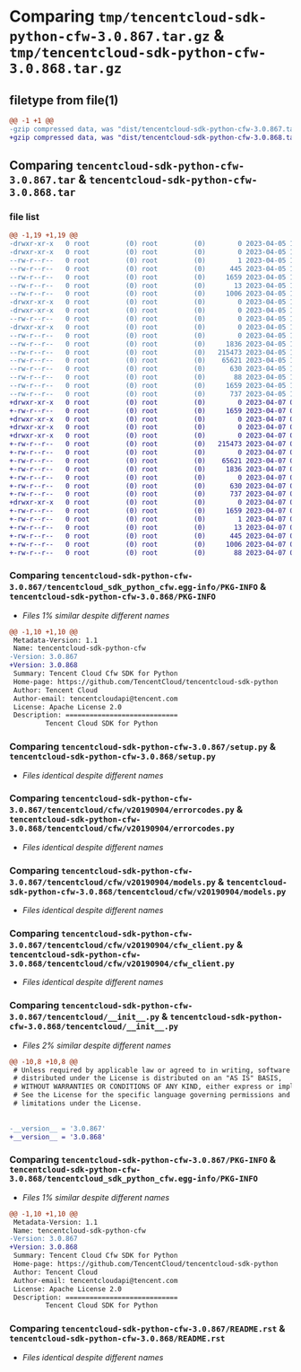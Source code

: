 # Comparing `tmp/tencentcloud-sdk-python-cfw-3.0.867.tar.gz` & `tmp/tencentcloud-sdk-python-cfw-3.0.868.tar.gz`

## filetype from file(1)

```diff
@@ -1 +1 @@
-gzip compressed data, was "dist/tencentcloud-sdk-python-cfw-3.0.867.tar", last modified: Wed Apr  5 16:24:42 2023, max compression
+gzip compressed data, was "dist/tencentcloud-sdk-python-cfw-3.0.868.tar", last modified: Fri Apr  7 00:23:41 2023, max compression
```

## Comparing `tencentcloud-sdk-python-cfw-3.0.867.tar` & `tencentcloud-sdk-python-cfw-3.0.868.tar`

### file list

```diff
@@ -1,19 +1,19 @@
-drwxr-xr-x   0 root         (0) root         (0)        0 2023-04-05 16:24:42.000000 tencentcloud-sdk-python-cfw-3.0.867/
-drwxr-xr-x   0 root         (0) root         (0)        0 2023-04-05 16:24:42.000000 tencentcloud-sdk-python-cfw-3.0.867/tencentcloud_sdk_python_cfw.egg-info/
--rw-r--r--   0 root         (0) root         (0)        1 2023-04-05 16:24:42.000000 tencentcloud-sdk-python-cfw-3.0.867/tencentcloud_sdk_python_cfw.egg-info/dependency_links.txt
--rw-r--r--   0 root         (0) root         (0)      445 2023-04-05 16:24:42.000000 tencentcloud-sdk-python-cfw-3.0.867/tencentcloud_sdk_python_cfw.egg-info/SOURCES.txt
--rw-r--r--   0 root         (0) root         (0)     1659 2023-04-05 16:24:42.000000 tencentcloud-sdk-python-cfw-3.0.867/tencentcloud_sdk_python_cfw.egg-info/PKG-INFO
--rw-r--r--   0 root         (0) root         (0)       13 2023-04-05 16:24:42.000000 tencentcloud-sdk-python-cfw-3.0.867/tencentcloud_sdk_python_cfw.egg-info/top_level.txt
--rw-r--r--   0 root         (0) root         (0)     1006 2023-04-05 16:24:42.000000 tencentcloud-sdk-python-cfw-3.0.867/setup.py
-drwxr-xr-x   0 root         (0) root         (0)        0 2023-04-05 16:24:42.000000 tencentcloud-sdk-python-cfw-3.0.867/tencentcloud/
-drwxr-xr-x   0 root         (0) root         (0)        0 2023-04-05 16:24:42.000000 tencentcloud-sdk-python-cfw-3.0.867/tencentcloud/cfw/
--rw-r--r--   0 root         (0) root         (0)        0 2023-04-05 16:24:42.000000 tencentcloud-sdk-python-cfw-3.0.867/tencentcloud/cfw/__init__.py
-drwxr-xr-x   0 root         (0) root         (0)        0 2023-04-05 16:24:42.000000 tencentcloud-sdk-python-cfw-3.0.867/tencentcloud/cfw/v20190904/
--rw-r--r--   0 root         (0) root         (0)        0 2023-04-05 16:24:42.000000 tencentcloud-sdk-python-cfw-3.0.867/tencentcloud/cfw/v20190904/__init__.py
--rw-r--r--   0 root         (0) root         (0)     1836 2023-04-05 16:24:42.000000 tencentcloud-sdk-python-cfw-3.0.867/tencentcloud/cfw/v20190904/errorcodes.py
--rw-r--r--   0 root         (0) root         (0)   215473 2023-04-05 16:24:42.000000 tencentcloud-sdk-python-cfw-3.0.867/tencentcloud/cfw/v20190904/models.py
--rw-r--r--   0 root         (0) root         (0)    65621 2023-04-05 16:24:42.000000 tencentcloud-sdk-python-cfw-3.0.867/tencentcloud/cfw/v20190904/cfw_client.py
--rw-r--r--   0 root         (0) root         (0)      630 2023-04-05 16:24:42.000000 tencentcloud-sdk-python-cfw-3.0.867/tencentcloud/__init__.py
--rw-r--r--   0 root         (0) root         (0)       88 2023-04-05 16:24:42.000000 tencentcloud-sdk-python-cfw-3.0.867/setup.cfg
--rw-r--r--   0 root         (0) root         (0)     1659 2023-04-05 16:24:42.000000 tencentcloud-sdk-python-cfw-3.0.867/PKG-INFO
--rw-r--r--   0 root         (0) root         (0)      737 2023-04-05 16:24:42.000000 tencentcloud-sdk-python-cfw-3.0.867/README.rst
+drwxr-xr-x   0 root         (0) root         (0)        0 2023-04-07 00:23:41.000000 tencentcloud-sdk-python-cfw-3.0.868/
+-rw-r--r--   0 root         (0) root         (0)     1659 2023-04-07 00:23:41.000000 tencentcloud-sdk-python-cfw-3.0.868/PKG-INFO
+drwxr-xr-x   0 root         (0) root         (0)        0 2023-04-07 00:23:41.000000 tencentcloud-sdk-python-cfw-3.0.868/tencentcloud/
+drwxr-xr-x   0 root         (0) root         (0)        0 2023-04-07 00:23:41.000000 tencentcloud-sdk-python-cfw-3.0.868/tencentcloud/cfw/
+drwxr-xr-x   0 root         (0) root         (0)        0 2023-04-07 00:23:41.000000 tencentcloud-sdk-python-cfw-3.0.868/tencentcloud/cfw/v20190904/
+-rw-r--r--   0 root         (0) root         (0)   215473 2023-04-07 00:23:41.000000 tencentcloud-sdk-python-cfw-3.0.868/tencentcloud/cfw/v20190904/models.py
+-rw-r--r--   0 root         (0) root         (0)        0 2023-04-07 00:23:41.000000 tencentcloud-sdk-python-cfw-3.0.868/tencentcloud/cfw/v20190904/__init__.py
+-rw-r--r--   0 root         (0) root         (0)    65621 2023-04-07 00:23:41.000000 tencentcloud-sdk-python-cfw-3.0.868/tencentcloud/cfw/v20190904/cfw_client.py
+-rw-r--r--   0 root         (0) root         (0)     1836 2023-04-07 00:23:41.000000 tencentcloud-sdk-python-cfw-3.0.868/tencentcloud/cfw/v20190904/errorcodes.py
+-rw-r--r--   0 root         (0) root         (0)        0 2023-04-07 00:23:41.000000 tencentcloud-sdk-python-cfw-3.0.868/tencentcloud/cfw/__init__.py
+-rw-r--r--   0 root         (0) root         (0)      630 2023-04-07 00:23:41.000000 tencentcloud-sdk-python-cfw-3.0.868/tencentcloud/__init__.py
+-rw-r--r--   0 root         (0) root         (0)      737 2023-04-07 00:23:41.000000 tencentcloud-sdk-python-cfw-3.0.868/README.rst
+drwxr-xr-x   0 root         (0) root         (0)        0 2023-04-07 00:23:41.000000 tencentcloud-sdk-python-cfw-3.0.868/tencentcloud_sdk_python_cfw.egg-info/
+-rw-r--r--   0 root         (0) root         (0)     1659 2023-04-07 00:23:41.000000 tencentcloud-sdk-python-cfw-3.0.868/tencentcloud_sdk_python_cfw.egg-info/PKG-INFO
+-rw-r--r--   0 root         (0) root         (0)        1 2023-04-07 00:23:41.000000 tencentcloud-sdk-python-cfw-3.0.868/tencentcloud_sdk_python_cfw.egg-info/dependency_links.txt
+-rw-r--r--   0 root         (0) root         (0)       13 2023-04-07 00:23:41.000000 tencentcloud-sdk-python-cfw-3.0.868/tencentcloud_sdk_python_cfw.egg-info/top_level.txt
+-rw-r--r--   0 root         (0) root         (0)      445 2023-04-07 00:23:41.000000 tencentcloud-sdk-python-cfw-3.0.868/tencentcloud_sdk_python_cfw.egg-info/SOURCES.txt
+-rw-r--r--   0 root         (0) root         (0)     1006 2023-04-07 00:23:41.000000 tencentcloud-sdk-python-cfw-3.0.868/setup.py
+-rw-r--r--   0 root         (0) root         (0)       88 2023-04-07 00:23:41.000000 tencentcloud-sdk-python-cfw-3.0.868/setup.cfg
```

### Comparing `tencentcloud-sdk-python-cfw-3.0.867/tencentcloud_sdk_python_cfw.egg-info/PKG-INFO` & `tencentcloud-sdk-python-cfw-3.0.868/PKG-INFO`

 * *Files 1% similar despite different names*

```diff
@@ -1,10 +1,10 @@
 Metadata-Version: 1.1
 Name: tencentcloud-sdk-python-cfw
-Version: 3.0.867
+Version: 3.0.868
 Summary: Tencent Cloud Cfw SDK for Python
 Home-page: https://github.com/TencentCloud/tencentcloud-sdk-python
 Author: Tencent Cloud
 Author-email: tencentcloudapi@tencent.com
 License: Apache License 2.0
 Description: ============================
         Tencent Cloud SDK for Python
```

### Comparing `tencentcloud-sdk-python-cfw-3.0.867/setup.py` & `tencentcloud-sdk-python-cfw-3.0.868/setup.py`

 * *Files identical despite different names*

### Comparing `tencentcloud-sdk-python-cfw-3.0.867/tencentcloud/cfw/v20190904/errorcodes.py` & `tencentcloud-sdk-python-cfw-3.0.868/tencentcloud/cfw/v20190904/errorcodes.py`

 * *Files identical despite different names*

### Comparing `tencentcloud-sdk-python-cfw-3.0.867/tencentcloud/cfw/v20190904/models.py` & `tencentcloud-sdk-python-cfw-3.0.868/tencentcloud/cfw/v20190904/models.py`

 * *Files identical despite different names*

### Comparing `tencentcloud-sdk-python-cfw-3.0.867/tencentcloud/cfw/v20190904/cfw_client.py` & `tencentcloud-sdk-python-cfw-3.0.868/tencentcloud/cfw/v20190904/cfw_client.py`

 * *Files identical despite different names*

### Comparing `tencentcloud-sdk-python-cfw-3.0.867/tencentcloud/__init__.py` & `tencentcloud-sdk-python-cfw-3.0.868/tencentcloud/__init__.py`

 * *Files 2% similar despite different names*

```diff
@@ -10,8 +10,8 @@
 # Unless required by applicable law or agreed to in writing, software
 # distributed under the License is distributed on an "AS IS" BASIS,
 # WITHOUT WARRANTIES OR CONDITIONS OF ANY KIND, either express or implied.
 # See the License for the specific language governing permissions and
 # limitations under the License.
 
 
-__version__ = '3.0.867'
+__version__ = '3.0.868'
```

### Comparing `tencentcloud-sdk-python-cfw-3.0.867/PKG-INFO` & `tencentcloud-sdk-python-cfw-3.0.868/tencentcloud_sdk_python_cfw.egg-info/PKG-INFO`

 * *Files 1% similar despite different names*

```diff
@@ -1,10 +1,10 @@
 Metadata-Version: 1.1
 Name: tencentcloud-sdk-python-cfw
-Version: 3.0.867
+Version: 3.0.868
 Summary: Tencent Cloud Cfw SDK for Python
 Home-page: https://github.com/TencentCloud/tencentcloud-sdk-python
 Author: Tencent Cloud
 Author-email: tencentcloudapi@tencent.com
 License: Apache License 2.0
 Description: ============================
         Tencent Cloud SDK for Python
```

### Comparing `tencentcloud-sdk-python-cfw-3.0.867/README.rst` & `tencentcloud-sdk-python-cfw-3.0.868/README.rst`

 * *Files identical despite different names*

